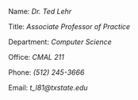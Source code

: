 Name: _Dr. Ted Lehr_

Title: _Associate Professor of Practice_

Department: _Computer Science_

Office: _CMAL 211_

Phone: _(512) 245-3666_

Email: _t_l81@txstate.edu_

